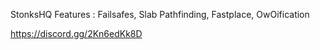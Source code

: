 StonksHQ
Features :
Failsafes, Slab Pathfinding, Fastplace, OwOification

https://discord.gg/2Kn6edKk8D

